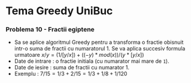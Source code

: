 # Tema Greedy UniBuc

### Problema 10 - Fractii egiptene
- Sa se aplice algoritmul Greedy pentru a transforma o fractie obisnuit intr-o suma de fractii cu numaratorul 1. Se va aplica succesiv formula urmatoare $`x/y = (1/[y/x]) + ((-y)*mod(x))/(y*[y/x])`$
- Date de intrare : o fractie initiala (cu numarator mai mare de `1`).
- Date de iesire : suma de fractii cu numarator 1.
- Exemplu : $`7/15 = 1/3 + 2/15 = 1/3 + 1/8 + 1/120`$
